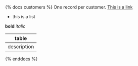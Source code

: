 {% docs customers %}
One record per customer.
[This is a link](google.com)

* this is a list

**bold** _italic_ 

|table|
|----|
|description|
{% enddocs %}
